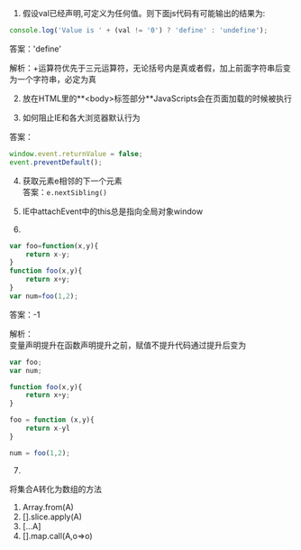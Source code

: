 1. 假设val已经声明,可定义为任何值。则下面js代码有可能输出的结果为:
```javascript
console.log('Value is ' + (val != '0') ? 'define' : 'undefine');
```

答案：'define'

解析：+运算符优先于三元运算符，无论括号内是真或者假，加上前面字符串后变为一个字符串，必定为真

2. 放在HTML里的**\<body>标签部分**JavaScripts会在页面加载的时候被执行

3. 如何阻止IE和各大浏览器默认行为

答案：
```javascript
window.event.returnValue = false;
event.preventDefault();
```

4. 获取元素e相邻的下一个元素  
答案：```e.nextSibling()```

5. IE中attachEvent中的this总是指向全局对象window

6. 
```javascript
var foo=function(x,y){
    return x-y;
}
function foo(x,y){
    return x+y;
}
var num=foo(1,2);
```
答案：-1

解析：  
变量声明提升在函数声明提升之前，赋值不提升代码通过提升后变为
```javascript
var foo;
var num;

function foo(x,y){
    return x+y;
}

foo = function (x,y){
    return x-yl
}

num = foo(1,2);
```

7. 
将集合A转化为数组的方法
1. Array.from(A)
2. [].slice.apply(A)
3. [...A]
4. [].map.call(A,o=>o)